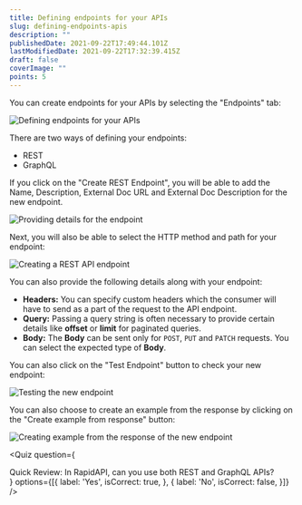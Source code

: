 ```yaml
---
title: Defining endpoints for your APIs
slug: defining-endpoints-apis
description: ""
publishedDate: 2021-09-22T17:49:44.101Z
lastModifiedDate: 2021-09-22T17:32:39.415Z
draft: false
coverImage: ""
points: 5
---
```


You can create endpoints for your APIs by selecting the "Endpoints" tab:

![Defining endpoints for your APIs](https://raw.githubusercontent.com/RapidAPI/DevRel-Stack-Data/dev/learn/courses/learn-rapidapi-hub-provider/images/image10.png)

There are two ways of defining your endpoints:

- REST
- GraphQL

If you click on the "Create REST Endpoint", you will be able to add the Name, Description, External Doc URL and External Doc Description for the new endpoint.

![Providing details for the endpoint](https://raw.githubusercontent.com/RapidAPI/DevRel-Stack-Data/dev/learn/courses/learn-rapidapi-hub-provider/images/image11.png)

Next, you will also be able to select the HTTP method and path for your endpoint:

![Creating a REST API endpoint](https://raw.githubusercontent.com/RapidAPI/DevRel-Stack-Data/dev/learn/courses/learn-rapidapi-hub-provider/images/image12.png)

You can also provide the following details along with your endpoint:

- **Headers:** You can specify custom headers which the consumer will have to send as a part of the request to the API endpoint.
- **Query:** Passing a query string is often necessary to provide certain details like **offset** or **limit** for paginated queries.
- **Body:** The **Body** can be sent only for `POST`, `PUT` and `PATCH` requests. You can select the expected type of **Body**.

You can also click on the "Test Endpoint" button to check your new endpoint:

![Testing the new endpoint](https://raw.githubusercontent.com/RapidAPI/DevRel-Stack-Data/dev/learn/courses/learn-rapidapi-hub-provider/images/image13.png)

You can also choose to create an example from the response by clicking on the "Create example from response" button:

![Creating example from the response of the new endpoint](https://raw.githubusercontent.com/RapidAPI/DevRel-Stack-Data/dev/learn/courses/learn-rapidapi-hub-provider/images/image14.png)

<Quiz
  question={
    <div><span tw="font-semibold">Quick Review:</span> In RapidAPI, can you use both REST and GraphQL APIs?</div>
  }
  options={[{
    label: 'Yes',
    isCorrect: true,
  }, {
    label: 'No',
    isCorrect: false,
  }]}
/>
